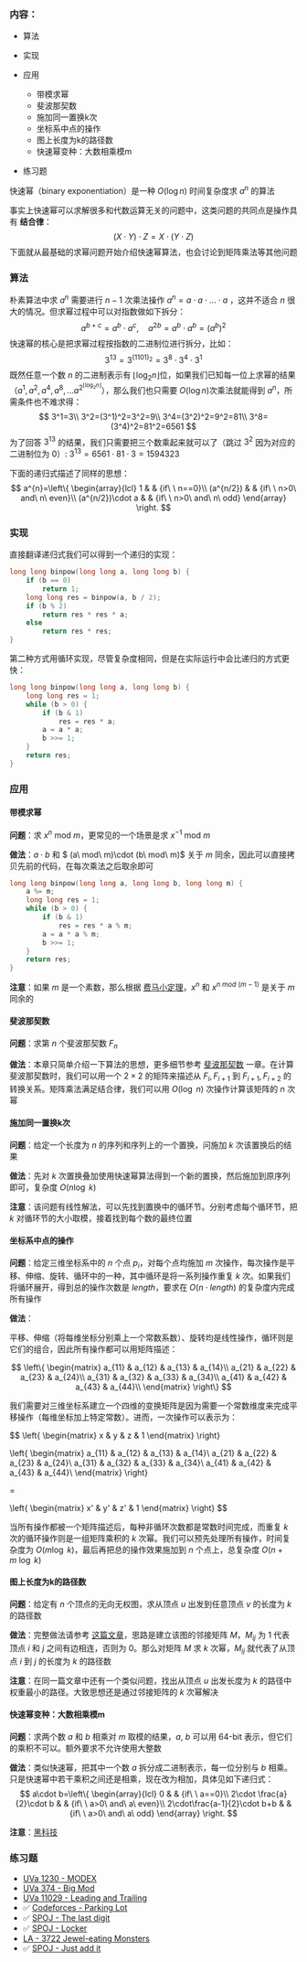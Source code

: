 ### 内容：

- 算法

- 实现

- 应用

  - 带模求幂
  - 斐波那契数
  - 施加同一置换k次
  - 坐标系中点的操作
  - 图上长度为k的路径数
  - 快速幂变种：大数相乘模m

- 练习题

  

快速幂（binary exponentiation）是一种 $O(\log n)$ 时间复杂度求 $a^n$ 的算法

事实上快速幂可以求解很多和代数运算无关的问题中，这类问题的共同点是操作具有 **结合律**：
$$
(X\cdot Y)\cdot Z=X\cdot(Y\cdot Z)
$$
下面就从最基础的求幂问题开始介绍快速幂算法，也会讨论到矩阵乘法等其他问题

### 算法

朴素算法中求 $a^n$ 需要进行 $n-1$ 次乘法操作 $a^n=a\cdot a\cdot \dots \cdot a$ ，这并不适合 $n$ 很大的情况。但求幂过程中可以对指数做如下拆分：
$$
a^{b+c}=a^b\cdot a^c, \quad a^{2b}=a^b\cdot a^b=(a^b)^2
$$
快速幂的核心是把求幂过程按指数的二进制位进行拆分，比如：
$$
3^{13}=3^{(1101)_2}=3^8\cdot 3^4\cdot 3^1
$$
既然任意一个数 $n$ 的二进制表示有 $\lfloor \log_2n\rfloor$位，如果我们已知每一位上求幂的结果（$a^1, a^2, a^4, a^8,\dots a^{2^{\lfloor \log_2 n\rfloor}}$），那么我们也只需要 $O(\log n)$次乘法就能得到 $a^n$，所需条件也不难求得：
$$
3^1=3\\
3^2=(3^1)^2=3^2=9\\
3^4=(3^2)^2=9^2=81\\
3^8=(3^4)^2=81^2=6561
$$
为了回答 $3^{13}$ 的结果，我们只需要把三个数乘起来就可以了（跳过 $3^2$ 因为对应的二进制位为 $0$）: $3^{13}=6561\cdot 81\cdot 3=1594323$

下面的递归式描述了同样的思想：
$$
a^{n}=\left\{
\begin{array}{lcl}
1 & & {if\ \ n==0}\\
(a^{n/2}) & & {if\ \ n>0\ and\ n\ even}\\
(a^{n/2})\cdot a & & {if\ \ n>0\ and\ n\ odd}
\end{array} \right.
$$

### 实现

直接翻译递归式我们可以得到一个递归的实现：

```c++
long long binpow(long long a, long long b) {
    if (b == 0)
        return 1;
    long long res = binpow(a, b / 2);
    if (b % 2)
        return res * res * a;
    else
        return res * res;
}
```

第二种方式用循环实现，尽管复杂度相同，但是在实际运行中会比递归的方式更快：

```c++
long long binpow(long long a, long long b) {
    long long res = 1;
    while (b > 0) {
        if (b & 1)
            res = res * a;
        a = a * a;
        b >>= 1;
    }
    return res;
}
```



### 应用

#### 带模求幂

**问题**：求 $x^n$ mod $m$，更常见的一个场景是求 $x^{-1}$ mod $m$

**做法**：$a\cdot b$ 和 $ (a\ mod\ m)\cdot (b\ mod\ m)$ 关于 $m$ 同余，因此可以直接拷贝先前的代码，在每次乘法之后取余即可

```c++
long long binpow(long long a, long long b, long long m) {
    a %= m;
    long long res = 1;
    while (b > 0) {
        if (b & 1)
            res = res * a % m;
        a = a * a % m;
        b >>= 1;
    }
    return res;
}
```

**注意**：如果 $m$ 是一个素数，那么根据 [费马小定理](https://en.wikipedia.org/wiki/Fermat's_little_theorem)，$x^n$ 和 $x^{n\ mod\ (m-1)}$ 是关于 $m$ 同余的



#### 斐波那契数

**问题**：求第 $n$ 个斐波那契数 $F_n$

**做法**：本章只简单介绍一下算法的思想，更多细节参考 [斐波那契数](https://cp-algorithms.com/algebra/fibonacci-numbers.html) 一章。在计算斐波那契数时，我们可以用一个 $2\times 2$ 的矩阵来描述从  $F_{i}, F_{i+1}$ 到 $F_{i+1}, F_{i+2}$ 的转换关系。矩阵乘法满足结合律，我们可以用 $O(\log\ n)$ 次操作计算该矩阵的 $n$ 次幂



#### 施加同一置换k次

**问题**：给定一个长度为 $n$ 的序列和序列上的一个置换，问施加 $k$ 次该置换后的结果

**做法**：先对 $k$ 次置换叠加使用快速幂算法得到一个新的置换，然后施加到原序列即可，复杂度 $O(n\log\ k)$

**注意**：该问题有线性解法，可以先找到置换中的循环节。分别考虑每个循环节，把 $k$ 对循环节的大小取模，接着找到每个数的最终位置



#### 坐标系中点的操作

**问题**：给定三维坐标系中的 $n$ 个点 $p_i$，对每个点均施加 $m$ 次操作，每次操作是平移、伸缩、旋转、循环中的一种，其中循环是将一系列操作重复 $k$ 次。如果我们将循环展开，得到总的操作次数是 $length$，要求在 $O(n\cdot length)$ 的复杂度内完成所有操作

**做法**：

平移、伸缩（将每维坐标分别乘上一个常数系数）、旋转均是线性操作，循环则是它们的组合，因此所有操作都可以用矩阵描述：

$$
\left\{
 \begin{matrix}
   a_{11} & a_{12} & a_{13} & a_{14}\\
   a_{21} & a_{22} & a_{23} & a_{24}\\
   a_{31} & a_{32} & a_{33} & a_{34}\\
   a_{41} & a_{42} & a_{43} & a_{44}\\
  \end{matrix}
  \right\}
$$

我们需要对三维坐标系建立一个四维的变换矩阵是因为需要一个常数维度来完成平移操作（每维坐标加上特定常数）。进而，一次操作可以表示为：

$$
\left\{
	\begin{matrix}
		x & y & z & 1
	\end{matrix}
\right\}

\left\{
 \begin{matrix}
   a_{11} & a_{12} & a_{13} & a_{14}\\
   a_{21} & a_{22} & a_{23} & a_{24}\\
   a_{31} & a_{32} & a_{33} & a_{34}\\
   a_{41} & a_{42} & a_{43} & a_{44}\\
  \end{matrix}
  \right\}

  = 

  \left\{
	\begin{matrix}
		x' & y' & z' & 1
	\end{matrix}
\right\}
$$

当所有操作都被一个矩阵描述后，每种非循环次数都是常数时间完成，而重复 $k$ 次的循环操作则是一组矩阵乘积的 $k$ 次幂。我们可以预先处理所有操作，时间复杂度为 $O(m\log\ k)$，最后再把总的操作效果施加到 $n$ 个点上，总复杂度 $O(n+m\ \log\ k)$



#### 图上长度为k的路径数

**问题**：给定有 $n$ 个顶点的无向无权图，求从顶点 $u$ 出发到任意顶点 $v$ 的长度为 $k$ 的路径数

**做法**：完整做法请参考 [这篇文章](https://cp-algorithms.com/graph/fixed_length_paths.html)，思路是建立该图的邻接矩阵 $M$，$M_{ij}$ 为 1 代表顶点 $i$ 和 $j$ 之间有边相连，否则为 $0$。那么对矩阵 $M$ 求 $k$ 次幂，$M_{ij}$ 就代表了从顶点 $i$ 到 $j$ 的长度为 $k$ 的路径数

**注意**：在同一篇文章中还有一个类似问题，找出从顶点 $u$ 出发长度为 $k$  的路径中权重最小的路径。大致思想还是通过邻接矩阵的 $k$ 次幂解决



#### 快速幂变种：大数相乘模m

**问题**：求两个数 $a$ 和 $b$ 相乘对 $m$ 取模的结果，$a,\ b$ 可以用 64-bit 表示，但它们的乘积不可以。额外要求不允许使用大整数

**做法**：类似快速幂，把其中一个数 $a$ 拆分成二进制表示，每一位分别与 $b$ 相乘。只是快速幂中若干乘积之间还是相乘，现在改为相加，具体见如下递归式：
$$
a\cdot b=\left\{
\begin{array}{lcl}
0 & & {if\ \ a==0}\\
2\cdot \frac{a}{2}\cdot b & & {if\ \ a>0\ and\ a\ even}\\
2\cdot\frac{a-1}{2}\cdot b+b & & {if\ \ a>0\ and\ a\ odd}
\end{array} \right.
$$

**注意**：[黑科技](https://cs.stackexchange.com/questions/77016/modular-multiplication)



### 练习题

- [UVa 1230 - MODEX](http://uva.onlinejudge.org/index.php?option=com_onlinejudge&Itemid=8&category=24&page=show_problem&problem=3671)
- [UVa 374 - Big Mod](http://uva.onlinejudge.org/index.php?option=com_onlinejudge&Itemid=8&category=24&page=show_problem&problem=310)
- [UVa 11029 - Leading and Trailing](https://uva.onlinejudge.org/index.php?option=onlinejudge&page=show_problem&problem=1970)
- ✅ [Codeforces - Parking Lot](http://codeforces.com/problemset/problem/630/I)
- ✅ [SPOJ - The last digit](http://www.spoj.com/problems/LASTDIG/)
- ✅ [SPOJ - Locker](http://www.spoj.com/problems/LOCKER/)
- [LA - 3722 Jewel-eating Monsters](https://icpcarchive.ecs.baylor.edu/index.php?option=com_onlinejudge&Itemid=8&page=show_problem&problem=1723)
- ✅ [SPOJ - Just add it](http://www.spoj.com/problems/ZSUM/)


